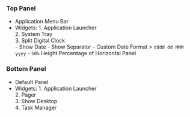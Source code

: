### Top Panel
- Application Menu Bar
- Widgets:  1. Application Launcher  
            2. System Tray  
            3. Split Digital Clock  
               - Show Date
               - Show Separator
               - Custom Date Format > `dddd dd MMM yyyy`
               - `50%` Height Percentage of Horizontal Panel

### Bottom Panel
- Default Panel 
- Widgets:  1. Application Launcher  
            2. Pager  
            3. Show Desktop  
            4. Task Manager  
